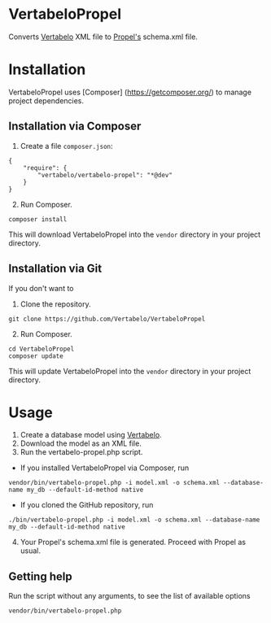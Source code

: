 VertabeloPropel
===============

Converts [Vertabelo](http://www.vertabelo.com) XML file to [Propel's](http://propelorm.org) schema.xml file.

# Installation

VertabeloPropel uses [Composer] (https://getcomposer.org/) to manage project dependencies.

## Installation via Composer

1. Create a file ``composer.json``:
```
{
    "require": {
        "vertabelo/vertabelo-propel": "*@dev"
    }
}
```
2. Run Composer.
```
composer install
```
This will download VertabeloPropel into the ``vendor`` directory in your project directory.

## Installation via Git
If you don't want to 

1. Clone the repository.
```
git clone https://github.com/Vertabelo/VertabeloPropel
```
2. Run Composer.

```
cd VertabeloPropel
composer update
```
This will update  VertabeloPropel into the ``vendor`` directory in your project directory.

# Usage

1. Create a database model using [Vertabelo](http://www.vertabelo.com).
2. Download the model as an XML file.
3. Run the vertabelo-propel.php script.
  * If you installed VertabeloPropel via Composer, run
```
vendor/bin/vertabelo-propel.php -i model.xml -o schema.xml --database-name my_db --default-id-method native
```
  * If you cloned the GitHub repository, run
```
./bin/vertabelo-propel.php -i model.xml -o schema.xml --database-name my_db --default-id-method native
```
4. Your Propel's schema.xml file is generated. Proceed with Propel as usual.

## Getting help

Run the script without any arguments, to see the list of available options
```
vendor/bin/vertabelo-propel.php 
```
